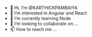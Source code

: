 - 👋 Hi, I’m @KARTHICKPAMBAIYA
- 👀 I’m interested in Angular and React
- 🌱 I’m currently learning Node
- 💞️ I’m looking to collaborate on ...
- 📫 How to reach me ...

<!---
KARTHICKPAMBAIYA/KARTHICKPAMBAIYA is a ✨ special ✨ repository because its `README.md` (this file) appears on your GitHub profile.
You can click the Preview link to take a look at your changes.
--->
